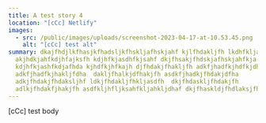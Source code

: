 ```yaml
---
title: A test story 4
location: "[cCc] Netlify"
images:
  - src: /public/images/uploads/screenshot-2023-04-17-at-10.53.45.png
    alt: "[cCc] test alt"
summary: dkajfhdjlkfhasjkfhadsljkfhskljafhskjahf kjlfhdakljfh lkdhfkljashf
  akjhdkjahfkdjhfajksfh kdjhfkjasdhfkjsahf dkjfhsakjfhdskjafhskjahfkja
  kdjhfkjashfkdjafhda kjhdfkjhfkajh djfhdakjfhakljfh adkfjhadfkjhdfkjdhalkfjh
  adkfjhadfkjhakljfdha  dakljfhalkjdfhakjfh asdkfjhadkjfhdakjdfha
  adkjfhdakjfhdaksljhf ldkjfhdakljfhkljasdfh  dkjfhdaskljfhdakjfh
  adlkjfhdakfjhakjfh asdfkljhfljksahfkljahkljdhaf dkjfhaskldjfhdlaksjfhsklajfh
---
```


[cCc] test body

